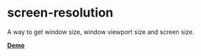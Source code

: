 # screen-resolution
A way to get window size, window viewport size and screen size.

**[Demo](https://locateganesh.github.io/screen-resolution/)**
